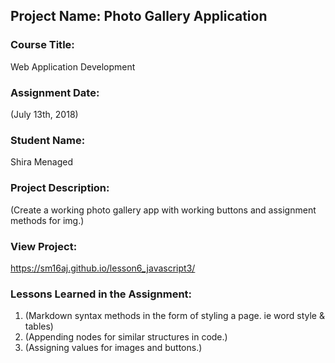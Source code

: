## Project Name:  Photo Gallery Application

### Course Title:
Web Application Development

### Assignment Date:  
(July 13th, 2018)

### Student Name:  
Shira Menaged

### Project Description:
(Create a working photo gallery app with working buttons and assignment methods for img.)

### View Project:
https://sm16aj.github.io/lesson6_javascript3/

### Lessons Learned in the Assignment:
1. (Markdown syntax methods in the form of styling a page. ie word style & tables)
2. (Appending nodes for similar structures in code.)
3. (Assigning values for images and buttons.)
